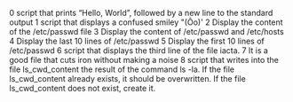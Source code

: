 0 script that prints “Hello, World”, followed by a new line to the standard output
1 script that displays a confused smiley "(Ôo)'
2 Display the content of the /etc/passwd file
3 Display the content of /etc/passwd and /etc/hosts
4 Display the last 10 lines of /etc/passwd
5 Display the first 10 lines of /etc/passwd
6 script that displays the third line of the file iacta.
7 It is a good file that cuts iron without making a noise
8 script that writes into the file ls_cwd_content the result of the command ls -la. If the file ls_cwd_content already exists, it should be overwritten. If the file ls_cwd_content does not exist, create it.
